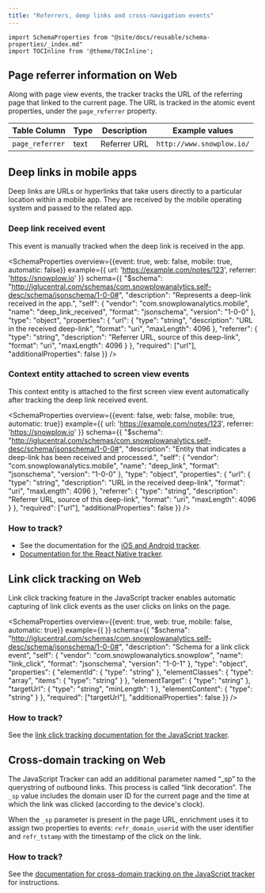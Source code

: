 ```yaml
---
title: "Referrers, deep links and cross-navigation events"
---
```


```mdx-code-block
import SchemaProperties from "@site/docs/reusable/schema-properties/_index.md"
import TOCInline from '@theme/TOCInline';
```

<TOCInline toc={toc} maxHeadingLevel={2} />

## Page referrer information on Web

Along with page view events, the tracker tracks the URL of the referring page that linked to the current page.
The URL is tracked in the atomic event properties, under the `page_referrer` property.

| **Table Column**                                 | **Type** | **Description**                                               | **Example values**                                                                                                      |
|---------------------------------------------|----------|---------------------------------------------------------------|-------------------------------------------------------------------------------------------------------------------------|
| `page_referrer`                             | text     | Referrer URL                                                  | `http://www.snowplow.io/`                                                                                       |

## Deep links in mobile apps

Deep links are URLs or hyperlinks that take users directly to a particular location within a mobile app. They are received by the mobile operating system and passed to the related app.

### Deep link received event

This event is manually tracked when the deep link is received in the app.

<SchemaProperties
  overview={{event: true, web: false, mobile: true, automatic: false}}
  example={{
    url: 'https://example.com/notes/123',
    referrer: 'https://snowplow.io'
  }}
  schema={{ "$schema": "http://iglucentral.com/schemas/com.snowplowanalytics.self-desc/schema/jsonschema/1-0-0#", "description": "Represents a deep-link received in the app.", "self": { "vendor": "com.snowplowanalytics.mobile", "name": "deep_link_received", "format": "jsonschema", "version": "1-0-0" }, "type": "object", "properties": { "url": { "type": "string", "description": "URL in the received deep-link", "format": "uri", "maxLength": 4096 }, "referrer": { "type": "string", "description": "Referrer URL, source of this deep-link", "format": "uri", "maxLength": 4096 } }, "required": ["url"], "additionalProperties": false }} />

### Context entity attached to screen view events

This context entity is attached to the first screen view event automatically after tracking the deep link received event.

<SchemaProperties
  overview={{event: false, web: false, mobile: true, automatic: true}}
  example={{
    url: 'https://example.com/notes/123',
    referrer: 'https://snowplow.io'
  }}
  schema={{ "$schema": "http://iglucentral.com/schemas/com.snowplowanalytics.self-desc/schema/jsonschema/1-0-0#", "description": "Entity that indicates a deep-link has been received and processed.", "self": { "vendor": "com.snowplowanalytics.mobile", "name": "deep_link", "format": "jsonschema", "version": "1-0-0" }, "type": "object", "properties": { "url": { "type": "string", "description": "URL in the received deep-link", "format": "uri", "maxLength": 4096 }, "referrer": { "type": "string", "description": "Referrer URL, source of this deep-link", "format": "uri", "maxLength": 4096 } }, "required": ["url"], "additionalProperties": false }} />

### How to track?

* See the documentation for the [iOS and Android tracker](https://docs.snowplow.io/docs/sources/trackers/mobile-trackers/tracking-events/#tracking-deep-links).
* [Documentation for the React Native tracker](https://docs.snowplow.io/docs/sources/trackers/react-native-tracker/tracking-events/#tracking-deep-link-received-events).

## Link click tracking on Web

Link click tracking feature in the JavaScript tracker enables automatic capturing of link click events as the user clicks on links on the page.

<SchemaProperties
  overview={{event: true, web: true, mobile: false, automatic: true}}
  example={{
  }}
  schema={{ "$schema": "http://iglucentral.com/schemas/com.snowplowanalytics.self-desc/schema/jsonschema/1-0-0#", "description": "Schema for a link click event", "self": { "vendor": "com.snowplowanalytics.snowplow", "name": "link_click", "format": "jsonschema", "version": "1-0-1" }, "type": "object", "properties": { "elementId": { "type": "string" }, "elementClasses": { "type": "array", "items": { "type": "string" } }, "elementTarget": { "type": "string" }, "targetUrl": { "type": "string", "minLength": 1 }, "elementContent": { "type": "string" } }, "required": ["targetUrl"], "additionalProperties": false }} />

### How to track?

See the [link click tracking documentation for the JavaScript tracker](/docs/sources/trackers/javascript-trackers/web-tracker/tracking-events/index.md#link-click-tracking).

## Cross-domain tracking on Web

The JavaScript Tracker can add an additional parameter named “_sp” to the querystring of outbound links. This process is called “link decoration”. The `_sp` value includes the domain user ID for the current page and the time at which the link was clicked (according to the device's clock).

When the `_sp` parameter is present in the page URL, enrichment uses it to assign two properties to events: `refr_domain_userid` with the user identifier and `refr_tstamp` with the timestamp of the click on the link.

### How to track?

See the [documentation for cross-domain tracking on the JavaScript tracker](/docs/sources/trackers/javascript-trackers/web-tracker/tracker-setup/initialization-options/index.md#cross-domain-tracking) for instructions.
